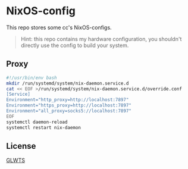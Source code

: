 # NixOS-config

This repo stores some cc's NixOS-configs.

> Hint: this repo contains my hardware configuration, you shouldn't directly use the config to build your system.

## Proxy

```bash
#!/usr/bin/env bash
mkdir /run/systemd/system/nix-daemon.service.d
cat << EOF >/run/systemd/system/nix-daemon.service.d/override.conf
[Service]
Environment="http_proxy=http://localhost:7897"
Environment="https_proxy=http://localhost:7897"
Environment="all_proxy=socks5://localhost:7897"
EOF
systemctl daemon-reload
systemctl restart nix-daemon
```

## License

[GLWTS](LICENSE)
